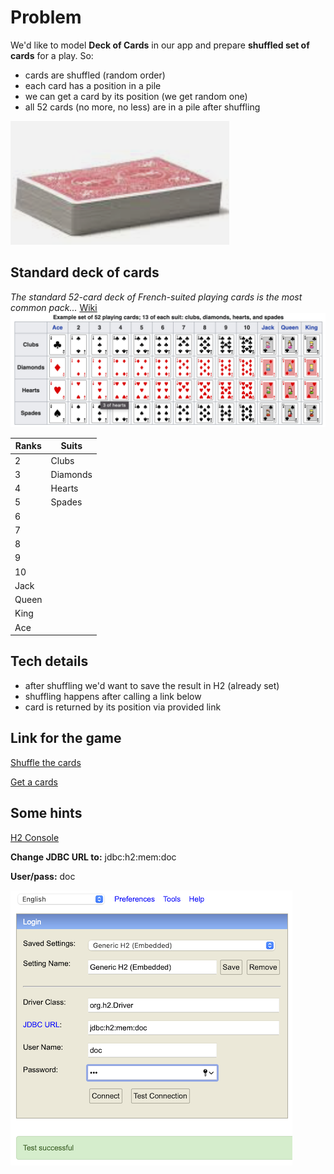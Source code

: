 # Problem
We'd like to model __Deck of Cards__ in our app and prepare __shuffled set of cards__ for a play.
So:
* cards are shuffled (random order)
* each card has a position in a pile
* we can get a card by its position (we get random one)
* all 52 cards (no more, no less) are in a pile after shuffling

![Deck of Cards](./img/pile-of-cards.png "Pile of Cards")

## Standard deck of cards
_The standard 52-card deck of French-suited playing cards is the most common pack..._ [Wiki](https://en.wikipedia.org/wiki/Standard_52-card_deck)
![Deck of Cards](./img/deck-of-cards.png "Deck of Cards")

| Ranks | Suits        |
|-------|--------------|
| 2     | Clubs |
| 3     | Diamonds |
| 4     | Hearts |
| 5     | Spades |
| 6     |  |
| 7     |  |
| 8     |  |
| 9     |  |
| 10    |  |
| Jack  |  |
| Queen |  |
| King  |  |
| Ace   |  |

## Tech details
* after shuffling we'd want to save the result in H2 (already set)
* shuffling happens after calling a link below
* card is returned by its position via provided link

## Link for the game
[Shuffle the cards](http://localhost:8080/shuffle)

[Get a cards](http://localhost:8080/card/42)
## Some hints
[H2 Console](http://localhost:8080/h2-console)

__Change JDBC URL to:__ jdbc:h2:mem:doc

__User/pass:__ doc

![H2 Console](./img/h2-console.png "H2 Console")
